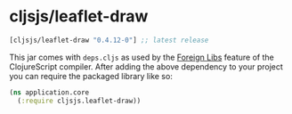 # cljsjs/leaflet-draw

[](dependency)
```clojure
[cljsjs/leaflet-draw "0.4.12-0"] ;; latest release
```
[](/dependency)

This jar comes with `deps.cljs` as used by the [Foreign Libs][flibs] feature
of the ClojureScript compiler. After adding the above dependency to your project
you can require the packaged library like so:

```clojure
(ns application.core
  (:require cljsjs.leaflet-draw))
```

[flibs]: https://github.com/clojure/clojurescript/wiki/Packaging-Foreign-Dependencies
